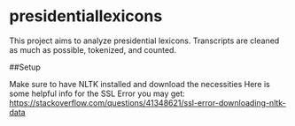# presidentiallexicons

This project aims to analyze presidential lexicons.  Transcripts are cleaned as much as possible, tokenized, and counted.

##Setup

Make sure to have NLTK installed and download the necessities
Here is some helpful info for the SSL Error you may get: https://stackoverflow.com/questions/41348621/ssl-error-downloading-nltk-data